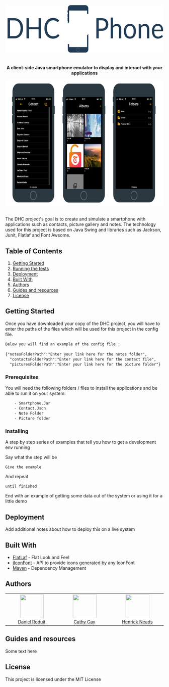 <div align="center">
            <a href="https://gitlab.com/d-roduit/projet-smartphone-dhc/"><img src="dhc-phone.svg" align="center" height="150" alt="DHC Phone"></a>

#

<p align="center">
    <strong>A client-side Java smartphone emulator to display and interact with your applications</strong>
</p>

</div>


<div align="center">
    <a href="https://gitlab.com/d-roduit/projet-smartphone-dhc/"><img src="examples.jpg" align="center" height="400" alt="Examples"></a>
</div>
<br>

<!-- ![](https://github.com/bbc/peaks.js/blob/master/peaks.png?raw=1) -->

The DHC project's goal is to create and simulate a smartphone with applications such as contacts, picture gallery and notes. The technology used for this project is based on Java Swing and libraries such as Jackson, Junit, Flatlaf and Font Awsome.   


## Table of Contents

1. [Getting Started](#getting-started)
2. [Running the tests](#running-the-tests)
3. [Deployment](#deployment)
4. [Built With](#built-with)
5. [Authors](#authors)
6. [Guides and resources](#guides-and-resources)
7. [License](#license)

## <a name="getting-started"></a>Getting Started

Once you have downloaded your copy of the DHC project, you will have to enter the paths of the files which will be used for this project in the config file.

```
Below you will find an example of the config file : 

{"notesFolderPath":"Enter your link here for the notes folder",
  "contactsFolderPath":"Enter your link here for the contact file",
  "picturesFolderPath":"Enter your link here for the picture folder"}
```


### Prerequisites

You will need the following folders / files to install the applications and be able to run it on your system:

```
    - Smartphone.Jar
    - Contact.Json
    - Note Folder
    - Picture folder
```

### Installing

A step by step series of examples that tell you how to get a development env running

Say what the step will be

```
Give the example
```

And repeat

```
until finished
```

End with an example of getting some data out of the system or using it for a little demo


## <a name="deployment"></a>Deployment

Add additional notes about how to deploy this on a live system

## <a name="built-with"></a>Built With

* [FlatLaf](https://www.formdev.com/flatlaf/) - Flat Look and Feel
* [jIconFont](http://jiconfont.github.io/) - API to provide icons generated by any IconFont
* [Maven](https://maven.apache.org/) - Dependency Management

## <a name="authors"></a>Authors

<table>
   <tbody>
      <tr>
         <td align="center" valign="top" width="11%">
            <a href="https://github.com/d-roduit">
            <img src="https://github.com/d-roduit.png?s=75" width="75" height="75"><br />
            Daniel Roduit
            </a>
         </td>
         <td align="center" valign="top" width="11%">
            <a href="https://gitlab.com/g.cathy">
            <img src="https://secure.gravatar.com/avatar/8249f413f33aff71168b6c34d4bffbc3?s=180&d=identicon" width="75" height="75"><br />
            Cathy Gay
            </a>
         </td>
         <td align="center" valign="top" width="11%">
            <a href="https://gitlab.com/Henrick_Neads">
            <img src="https://secure.gravatar.com/avatar/e4ee014d6287b3d015de146e2db3b461?s=180&d=identicon" width="75" height="75"><br />
            Henrick Neads
            </a>
         </td>
      </tr>
   </tbody>
</table>

## <a name="guides-and-resources"></a>Guides and resources

Some text here

## <a name="license"></a>License

This project is licensed under the MIT License
